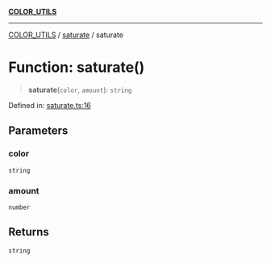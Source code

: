 [**COLOR_UTILS**](../../README.md)

***

[COLOR_UTILS](../../README.md) / [saturate](../README.md) / saturate

# Function: saturate()

> **saturate**(`color`, `amount`): `string`

Defined in: [saturate.ts:16](https://github.com/dailker/everyutil/blob/2a1290e25c1270a5e1af64099b97f8d5fc086e59/src/color/saturate.ts#L16)

## Parameters

### color

`string`

### amount

`number`

## Returns

`string`
